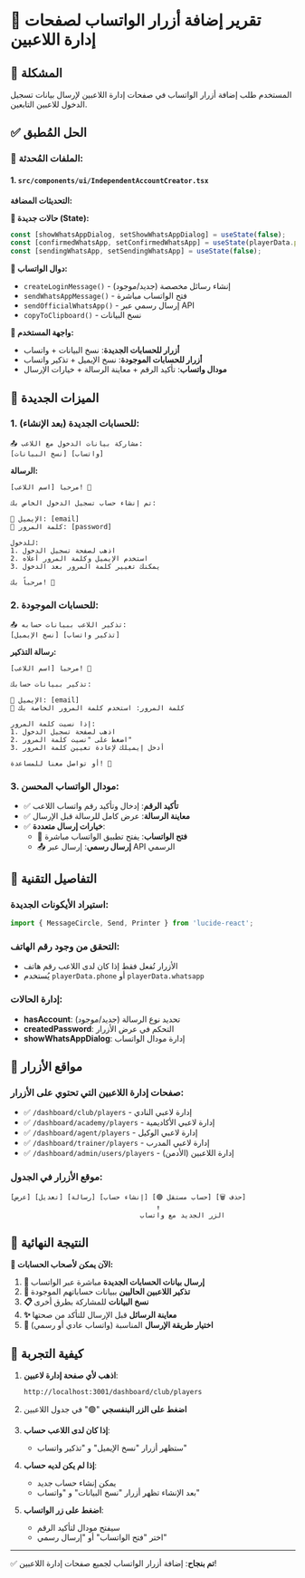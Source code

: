 # 📱 تقرير إضافة أزرار الواتساب لصفحات إدارة اللاعبين

## 🎯 المشكلة
المستخدم طلب إضافة أزرار الواتساب في صفحات إدارة اللاعبين لإرسال بيانات تسجيل الدخول للاعبين التابعين.

## ✅ الحل المُطبق

### 📂 الملفات المُحدثة:

#### 1. `src/components/ui/IndependentAccountCreator.tsx`
**التحديثات المضافة:**

**🔧 حالات جديدة (State):**
```typescript
const [showWhatsAppDialog, setShowWhatsAppDialog] = useState(false);
const [confirmedWhatsApp, setConfirmedWhatsApp] = useState(playerData.phone || '');
const [sendingWhatsApp, setSendingWhatsApp] = useState(false);
```

**📱 دوال الواتساب:**
- `createLoginMessage()` - إنشاء رسائل مخصصة (جديد/موجود)
- `sendWhatsAppMessage()` - فتح الواتساب مباشرة
- `sendOfficialWhatsApp()` - إرسال رسمي عبر API
- `copyToClipboard()` - نسخ البيانات

**🎨 واجهة المستخدم:**
- **أزرار للحسابات الجديدة**: نسخ البيانات + واتساب
- **أزرار للحسابات الموجودة**: نسخ الإيميل + تذكير واتساب
- **مودال واتساب**: تأكيد الرقم + معاينة الرسالة + خيارات الإرسال

## 🚀 الميزات الجديدة

### **1. للحسابات الجديدة (بعد الإنشاء):**
```
📤 مشاركة بيانات الدخول مع اللاعب:
[نسخ البيانات] [واتساب]
```

**الرسالة:**
```
مرحباً [اسم اللاعب]! 🎉

تم إنشاء حساب تسجيل الدخول الخاص بك:

📧 الإيميل: [email]
🔑 كلمة المرور: [password]

للدخول:
1. اذهب لصفحة تسجيل الدخول
2. استخدم الإيميل وكلمة المرور أعلاه
3. يمكنك تغيير كلمة المرور بعد الدخول

مرحباً بك! 🎯
```

### **2. للحسابات الموجودة:**
```
📤 تذكير اللاعب ببيانات حسابه:
[نسخ الإيميل] [تذكير واتساب]
```

**رسالة التذكير:**
```
مرحباً [اسم اللاعب]! 👋

تذكير ببيانات حسابك:

📧 الإيميل: [email]
🔑 كلمة المرور: استخدم كلمة المرور الخاصة بك

إذا نسيت كلمة المرور:
1. اذهب لصفحة تسجيل الدخول
2. اضغط على "نسيت كلمة المرور"
3. أدخل إيميلك لإعادة تعيين كلمة المرور

أو تواصل معنا للمساعدة! 🎯
```

### **3. مودال الواتساب المحسن:**
- ✅ **تأكيد الرقم**: إدخال وتأكيد رقم واتساب اللاعب
- ✅ **معاينة الرسالة**: عرض كامل للرسالة قبل الإرسال
- ✅ **خيارات إرسال متعددة**:
  - 📱 **فتح الواتساب**: يفتح تطبيق الواتساب مباشرة
  - 📤 **إرسال رسمي**: إرسال عبر API الرسمي

## 🔧 التفاصيل التقنية

### **استيراد الأيكونات الجديدة:**
```typescript
import { MessageCircle, Send, Printer } from 'lucide-react';
```

### **التحقق من وجود رقم الهاتف:**
- الأزرار تُفعل فقط إذا كان لدى اللاعب رقم هاتف
- يُستخدم `playerData.phone` أو `playerData.whatsapp`

### **إدارة الحالات:**
- **hasAccount**: تحديد نوع الرسالة (جديد/موجود)
- **createdPassword**: التحكم في عرض الأزرار
- **showWhatsAppDialog**: إدارة مودال الواتساب

## 📍 مواقع الأزرار

### **صفحات إدارة اللاعبين التي تحتوي على الأزرار:**
- ✅ `/dashboard/club/players` - إدارة لاعبي النادي
- ✅ `/dashboard/academy/players` - إدارة لاعبي الأكاديمية  
- ✅ `/dashboard/agent/players` - إدارة لاعبي الوكيل
- ✅ `/dashboard/trainer/players` - إدارة لاعبي المدرب
- ✅ `/dashboard/admin/users/players` - إدارة اللاعبين (الأدمن)

### **موقع الأزرار في الجدول:**
```
[عرض] [تعديل] [رسالة] [إنشاء حساب] [🟣 حساب مستقل] [🗑️ حذف]
                                    ↑
                                الزر الجديد مع واتساب
```

## 🎉 النتيجة النهائية

**🚀 الآن يمكن لأصحاب الحسابات:**

1. **📱 إرسال بيانات الحسابات الجديدة** مباشرة عبر الواتساب
2. **🔔 تذكير اللاعبين الحاليين** ببيانات حساباتهم الموجودة
3. **📋 نسخ البيانات** للمشاركة بطرق أخرى
4. **✨ معاينة الرسائل** قبل الإرسال للتأكد من صحتها
5. **🎯 اختيار طريقة الإرسال** المناسبة (واتساب عادي أو رسمي)

## 🧪 كيفية التجربة

1. **اذهب لأي صفحة إدارة لاعبين**:
   ```
   http://localhost:3001/dashboard/club/players
   ```

2. **اضغط على الزر البنفسجي** "🟣" في جدول اللاعبين

3. **إذا كان لدى اللاعب حساب**:
   - ستظهر أزرار "نسخ الإيميل" و "تذكير واتساب"

4. **إذا لم يكن لديه حساب**:
   - يمكن إنشاء حساب جديد
   - بعد الإنشاء تظهر أزرار "نسخ البيانات" و "واتساب"

5. **اضغط على زر الواتساب**:
   - سيفتح مودال لتأكيد الرقم
   - اختر "فتح الواتساب" أو "إرسال رسمي"

---

✅ **تم بنجاح**: إضافة أزرار الواتساب لجميع صفحات إدارة اللاعبين! 
